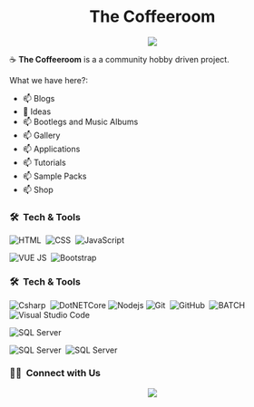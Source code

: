﻿<h1 align="center">The Coffeeroom</h1>

<p align="center">
  <a href="https://github.com/DenverCoder1/readme-typing-svg"><img src="https://readme-typing-svg.herokuapp.com/?lines=Community%20Driven%20Project;Blogs;Studio&center=true&width=500&height=50"></a>
</p>


:coffee: **The Coffeeroom** is a a community hobby driven project.

What we have here?:

- 📫 Blogs 
- 🌱 Ideas
- 📫 Bootlegs and Music Albums
- 📫 Gallery
- 📫 Applications
- 📫 Tutorials
- 📫 Sample Packs
- 📫 Shop

### 🛠 &nbsp;Tech & Tools

![HTML](https://img.shields.io/badge/-HTML-05122A?style=flat&logo=HTML5)&nbsp;
![CSS](https://img.shields.io/badge/-CSS-05122A?style=flat&logo=CSS3&logoColor=1572B6)&nbsp;
![JavaScript](https://img.shields.io/badge/-JavaScript-05122A?style=flat&logo=javascript)&nbsp;

![VUE JS](https://img.shields.io/badge/-Vue-indigo?style=flat&logo=vue.js)&nbsp;
![Bootstrap](https://img.shields.io/badge/-Bootstrap-05122A?style=flat&logo=bootstrap)&nbsp;
### 🛠 &nbsp;Tech & Tools



![Csharp](https://img.shields.io/badge/-Csharp-05122A?style=flat&logo=csharp)&nbsp;
![DotNETCore](https://img.shields.io/badge/dotnet-black.svg?style=flat&logo=dotnet)
![Nodejs](https://img.shields.io/badge/node.js-black.svg?style=flat&logo=node.js)
![Git](https://img.shields.io/badge/-Git-indigo?style=flat&logo=git)&nbsp;
![GitHub](https://img.shields.io/badge/-GitHub-05122A?style=flat&logo=github)&nbsp;
![BATCH](https://img.shields.io/badge/-Batch%20Files-05122A?style=flat&logo=windowsterminal)&nbsp;
![Visual Studio Code](https://img.shields.io/badge/-Visual%20Studio-05122A?style=flat&logo=visual-studio&logoColor=007ACC)&nbsp;

![SQL Server](https://img.shields.io/badge/-MS%20SQL%20Server-white?style=flat&logo=microsoftsqlserver&logoColor=007ACC)&nbsp;


![SQL Server](https://img.shields.io/badge/-Swiper-white?style=flat&logo=swiper&logoColor=007ACC)&nbsp;
![SQL Server](https://img.shields.io/badge/-MS%20SQL%20Server-white?style=flat&logo=microsoftsqlserver&logoColor=007ACC)&nbsp;





  
 ### 🤝🏻 &nbsp;Connect with Us
 <p align="center">
<a href="https://thecoffeeroom.in/"><img src="https://img.shields.io/badge/-🌐%20coffeeroom.in-1877F2?style=flat&logo=website&logoColor=white"/></a>
</p>

